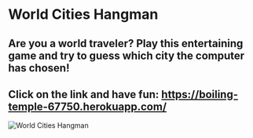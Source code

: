 # World Cities Hangman

## Are you a world traveler? Play this entertaining game and try to guess which city the computer has chosen!

## Click on the link and have fun: https://boiling-temple-67750.herokuapp.com/

![World Cities Hangman](https://github.com/windsor80/hangman-game/blob/master/assets/images/hangman-screen.jpg?raw=true)
